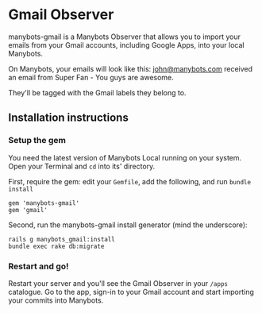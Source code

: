# Gmail Observer

manybots-gmail is a Manybots Observer that allows you to import your emails from your Gmail accounts, including Google Apps, into your local Manybots.

On Manybots, your emails will look like this:
john@manybots.com received an email from Super Fan - You guys are awesome.

They'll be tagged with the Gmail labels they belong to.

## Installation instructions

### Setup the gem

You need the latest version of Manybots Local running on your system. Open your Terminal and `cd` into its' directory.

First, require the gem: edit your `Gemfile`, add the following, and run `bundle install`

```
gem 'manybots-gmail'
gem 'gmail'
```


Second, run the manybots-gmail install generator (mind the underscore):

```
rails g manybots_gmail:install
bundle exec rake db:migrate
```


### Restart and go!

Restart your server and you'll see the Gmail Observer in your `/apps` catalogue. Go to the app, sign-in to your Gmail account and start importing your commits into Manybots.
